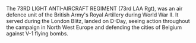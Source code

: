 The 73RD LIGHT ANTI-AIRCRAFT REGIMENT (73rd LAA Rgt), was an air defence unit of the British Army's Royal Artillery during World War II. It served during the London Blitz, landed on D-Day, seeing action throughout the campaign in North West Europe and defending the cities of Belgium against V-1 flying bombs.
